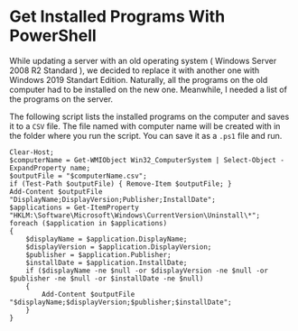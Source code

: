 # Get Installed Programs With PowerShell

While updating a server with an old operating system ( Windows Server 2008 R2 Standard ), we decided to replace it with another one with Windows 2019 Standart Edition.
Naturally, all the programs on the old computer had to be installed on the new one. Meanwhile, I needed a list of the programs on the server.

The following script lists the installed programs on the computer and saves it to a `CSV` file. The file named with computer name will be created with in the folder where you run the script. You can save it as a `.ps1` file and run.

```
Clear-Host;
$computerName = Get-WMIObject Win32_ComputerSystem | Select-Object -ExpandProperty name;
$outputFile = "$computerName.csv";
if (Test-Path $outputFile) { Remove-Item $outputFile; }
Add-Content $outputFile "DisplayName;DisplayVersion;Publisher;InstallDate";
$applications = Get-ItemProperty "HKLM:\Software\Microsoft\Windows\CurrentVersion\Uninstall\*";
foreach ($application in $applications)
{
    $displayName = $application.DisplayName;
    $displayVersion = $application.DisplayVersion;
    $publisher = $application.Publisher;
    $installDate = $application.InstallDate;
    if ($displayName -ne $null -or $displayVersion -ne $null -or $publisher -ne $null -or $installDate -ne $null)
    {
        Add-Content $outputFile "$displayName;$displayVersion;$publisher;$installDate";
    }
}
```
